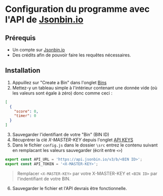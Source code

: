 # Configuration du programme avec l'API de [Jsonbin.io](https://jsonbin.io/)

## Prérequis
* Un compte sur [Jsonbin.io](https://jsonbin.io/)
* Des crédits afin de pouvoir faire les requêtes nécessaires.

## Installation
1. Appuillez sur "Create a Bin" dans l'onglet [Bins](https://jsonbin.io/app/bins)
2. Mettez-y un tableau simple à l'intérieur contenant une donnée vide (où les valeurs sont égale à zéro) donc comme ceci :
```Json
[
  {
    "score": 0,
    "timer": 0
  }
]
```
3. Sauvegarder l'identifiant de votre "Bin" (BIN ID)
4. Récuprérer la clé *X-MASTER-KEY* depuis l'onglet [API KEYS](https://jsonbin.io/app/app/api-keys)
5. Dans le fichier `config.js` dans le dossier `\src` entrez le contenu suivant en remplacant les valeurs sauvegarder (écrit entre `<>`)
```Javascript
export const API_URL = 'https://api.jsonbin.io/v3/b/<BIN ID>';
export const API_TOKEN = '<X-MASTER-KEY>';
```
> Remplacer `<X-MASTER-KEY>` par votre X-MASTER-KEY et `<BIN ID>` par l'indentifiant de votre BIN.

6. Sauvegarder le fichier et l'API devrais être fonctionnelle.